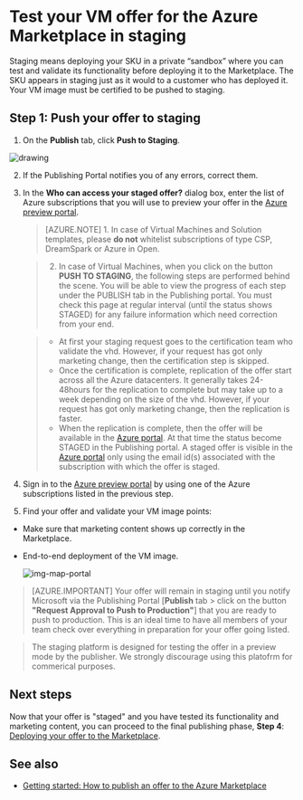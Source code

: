 <properties
   pageTitle="Test your VM offer for the Marketplace | Microsoft Azure"
   description="Understand how to test your VM image for the Azure Marketplace."
   services="marketplace-publishing"
   documentationCenter=""
   authors="HannibalSII"
   manager=""
   editor=""/>

<tags
   ms.service="marketplace"
   ms.devlang="na"
   ms.topic="article"
   ms.tgt_pltfrm="na"
   ms.workload="na"
   ms.date="08/01/2016"
   ms.author="hascipio" />

# Test your VM offer for the Azure Marketplace in staging

Staging means deploying your SKU in a private “sandbox” where you can test and validate its functionality before deploying it to the Marketplace. The SKU appears in staging just as it would to a customer who has deployed it. Your VM image must be certified to be pushed to staging.

## Step 1: Push your offer to staging

1. On the **Publish** tab, click **Push to Staging**.

  ![drawing](media/marketplace-publishing-vm-image-test-in-staging/vm-image-push-to-staging.png)

2. If the Publishing Portal notifies you of any errors, correct them.
3.	In the **Who can access your staged offer?** dialog box, enter the list of Azure subscriptions that you will use to preview your offer in the [Azure preview portal](https://portal.azure.com).

    >[AZURE.NOTE] 1. In case of Virtual Machines and Solution templates, please **do not** whitelist subscriptions of type CSP, DreamSpark or Azure in Open.

    >2. In case of Virtual Machines, when you click on the button **PUSH TO STAGING**, the following steps are performed behind the scene. You will be able to view the progress of each step under the PUBLISH tab in the Publishing portal. You must check this page at regular interval (until the status shows STAGED) for any failure information which need correction from your end.

    > - At first your staging request goes to the certification team who validate the vhd. However, if your request has got only marketing change, then the certification step is skipped.
    > - Once the certification is complete, replication of the offer start across all the Azure datacenters. It generally takes 24-48hours for the replication to complete but may take up to a week depending on the size of the vhd. However, if your request has got only marketing change, then the replication is faster. 
    > - When the replication is complete, then the offer will be available in the [Azure portal](http:/portal.azure.com). At that time the status become STAGED in the Publishing portal. A staged offer is visible in the [Azure portal](http:/portal.azure.com) only using the email id(s) associated with the subscription with which the offer is staged.

4. Sign in to the [Azure preview portal](https://portal.azure.com) by using one of the Azure subscriptions listed in the previous step.
5. Find your offer and validate your VM image points:
  - Make sure that marketing content shows up correctly in the Marketplace.
  - End-to-end deployment of the VM image.

      ![img-map-portal](media/marketplace-publishing-push-to-staging/pubportal-mapping-azure-portal.jpg)

> [AZURE.IMPORTANT] Your offer will remain in staging until you notify Microsoft via the Publishing Portal [**Publish** tab > click on the button **"Request Approval to Push to Production"**] that you are ready to push to production. This is an ideal time to have all members of your team check over everything in preparation for your offer going listed.

> The staging platform is designed for testing the offer in a preview mode by the publisher. We strongly discourage using this platofrm for commerical purposes.

## Next steps
Now that your offer is "staged" and you have tested its functionality and marketing content, you can proceed to the final publishing phase, **Step 4**: [Deploying your offer to the Marketplace](marketplace-publishing-push-to-production.md).

## See also
- [Getting started: How to publish an offer to the Azure Marketplace](marketplace-publishing-getting-started.md)
